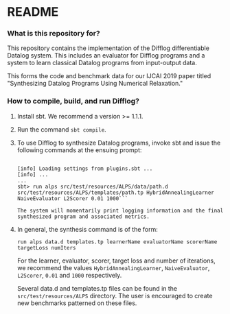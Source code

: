 # README #

### What is this repository for? ###

This repository contains the implementation of the Difflog differentiable Datalog system. This includes an evaluator for
Difflog programs and a system to learn classical Datalog programs from input-output data.

This forms the code and benchmark data for our IJCAI 2019 paper titled "Synthesizing Datalog Programs Using Numerical
Relaxation."

### How to compile, build, and run Difflog? ###

1. Install sbt. We recommend a version >= 1.1.1.

2. Run the command `sbt compile`.

3. To use Difflog to synthesize Datalog programs, invoke sbt and issue the following commands at the ensuing prompt:

   ```$ sbt

   [info] Loading settings from plugins.sbt ...
   [info] ...
   ...
   sbt> run alps src/test/resources/ALPS/data/path.d src/test/resources/ALPS/templates/path.tp HybridAnnealingLearner NaiveEvaluator L2Scorer 0.01 1000```

   The system will momentarily print logging information and the final synthesized program and associated metrics.

3. In general, the synthesis command is of the form:

   ```run alps data.d templates.tp learnerName evaluatorName scorerName targetLoss numIters```

   For the learner, evaluator, scorer, target loss and number of iterations, we recommend the values
   `HybridAnnealingLearner`, `NaiveEvaluator`, `L2Scorer`, `0.01` and `1000` respectively.

   Several data.d and templates.tp files can be found in the `src/test/resources/ALPS` directory. The user is encouraged
   to create new benchmarks patterned on these files.

